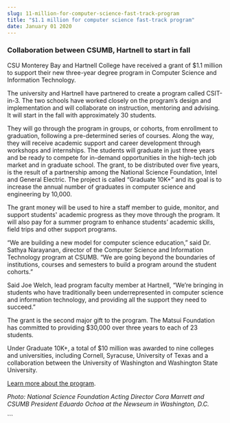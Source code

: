 ```yaml
---
slug: 11-million-for-computer-science-fast-track-program
title: "$1.1 million for computer science fast-track program"
date: January 01 2020
---
```


 
<h3>Collaboration between CSUMB, Hartnell to start in fall</h3>
<p>
  CSU Monterey Bay and Hartnell College have received a grant of $1.1 million to
  support their new three-year degree program in Computer Science and
  Information Technology.
</p>
<p>
  The university and Hartnell have partnered to create a program called
  CSIT-in-3. The two schools have worked closely on the program’s design and
  implementation and will collaborate on instruction, mentoring and advising. It
  will start in the fall with approximately 30 students.
</p>
<p>
  They will go through the program in groups, or cohorts, from enrollment to
  graduation, following a pre-determined series of courses. Along the way, they
  will receive academic support and career development through workshops and
  internships. The students will graduate in just three years and be ready to
  compete for in-demand opportunities in the high-tech job market and in
  graduate school. The grant, to be distributed over five years, is the result
  of a partnership among the National Science Foundation, Intel and General
  Electric. The project is called “Graduate 10K+” and its goal is to increase
  the annual number of graduates in computer science and engineering by 10,000.
</p>
<p>
  The grant money will be used to hire a staff member to guide, monitor, and
  support students' academic progress as they move through the program. It will
  also pay for a summer program to enhance students’ academic skills, field
  trips and other support programs.
</p>
<p>
  “We are building a new model for computer science education,” said Dr. Sathya
  Narayanan, director of the Computer Science and Information Technology program
  at CSUMB. “We are going beyond the boundaries of institutions, courses and
  semesters to build a program around the student cohorts.”
</p>
<p>
  Said Joe Welch, lead program faculty member at Hartnell, “We’re bringing in
  students who have traditionally been underrepresented in computer science and
  information technology, and providing all the support they need to succeed.”
</p>
<p>
  The grant is the second major gift to the program. The Matsui Foundation has
  committed to providing $30,000 over three years to each of 23 students.
</p>
<p>
  Under Graduate 10K+, a total of $10 million was awarded to nine colleges and
  universities, including Cornell, Syracuse, University of Texas and a
  collaboration between the University of Washington and Washington State
  University.
</p>
<p><a href="https://csumb.edu/csitin3">Learn more about the program</a>.</p>
<p>
  <em
    >Photo: National Science Foundation Acting Director Cora Marrett and CSUMB
    President Eduardo Ochoa at the Newseum in Washington, D.C.</em
  >
</p>
<p></p>
```
